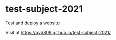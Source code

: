 # test-subject-2021

Test and deploy a website

Visit at https://qvd808.github.io/test-subject-2021/
